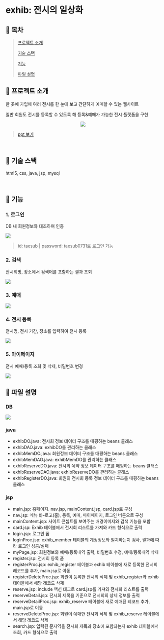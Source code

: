 # exhib: 전시의 일상화

## :art: 목차
> [프로젝트 소개](#-프로젝트-소개)
> 
> [기술 스택](#-기술-스택)
> 
> [기능](#-기능)
> 
> [파일 설명](#-파일-설명)

## 🎨 프로젝트 소개
한 곳에 가입해 여러 전시를 한 눈에 보고 간단하게 예매할 수 있는 웹사이트

일반 회원도 전시를 등록할 수 있도록 해 등록&예매가 가능한 전시 플랫폼을 구현

<p align="center">
  <img src="https://github.com/CSeJin/project-exhib/assets/127668461/cddf6df4-5369-44bc-9071-92174e6cdb73">
</p>

> [ppt 보기](https://drive.google.com/file/d/1nTTIBt5zc3khO-GGIi58pkVe4Kaqxeho/view?usp=sharing)
</br>

## 🎨 기술 스택
html5, css, java, jsp, mysql

</br>

## 🎨 기능
### 1. 로그인
DB 내 회원정보와 대조하여 인증

<img src="https://github.com/CSeJin/project-exhib/assets/127668461/9b7e82b8-5832-4efd-8775-ff2aa6038bfb">

> id: taesub | password: taesub0731로 로그인 가능
### 2. 검색
전시회명, 장소에서 검색어를 포함하는 결과 조회

<img src="https://github.com/CSeJin/project-exhib/assets/127668461/3aa1044d-46e8-4f0a-b851-fc15d12f3bc5">

### 3. 예매
<img src="https://github.com/CSeJin/project-exhib/assets/127668461/537abe84-3761-491a-80e6-b2fee3395305">

### 4. 전시 등록
전시명, 전시 기간, 장소를 입력하여 전시 등록

<img src="https://github.com/CSeJin/project-exhib/assets/127668461/d5574ff0-4614-4f46-9bd9-58e55ad9631a">

### 5. 마이페이지
전시 예매/등록 조회 및 삭제, 비밀번호 변경

<img src="https://github.com/CSeJin/project-exhib/assets/127668461/5dcd2a72-3d02-4e6e-a802-9516469e221c">


## 🎨 파일 설명
### DB
<img src="https://github.com/CSeJin/project-exhib/assets/127668461/ba37503f-e833-4d4c-86a7-52e23c3bc5bd">

### java
- exhibDO.java: 전시회 정보 데이터 구조를 매핑하는 beans 클래스
- exhibDAO.java: exhibDO를 관리하는 클래스
- exhibMemDO.java: 회원정보 데이터 구조를 매핑하는 beans 클래스
- exhibMemDAO.java: exhibMemDO를 관리하는 클래스
- exhibReserveDO.java: 전시회 예약 정보 데이터 구조를 매핑하는 beans 클래스
- exhibReserveDAO.java: exhibReserveDO를 관리하는 클래스
- exhibRegisterDO.java: 회원의 전시회 등록 정보 데이터 구조를 매핑하는 beans 클래스
### jsp
- main.jsp: 홈페이지. nav.jsp, mainContent.jsp, card.jsp로 구성
- nav.jsp: 메뉴 바-로고(홈), 등록, 예매, 마이페이지, 로그인 버튼으로 구성
- mainContent.jsp: 사이트 콘셉트를 보여주는 배경이미지와 검색 기능을 포함
- card.jsp: Exhib 테이블에서 전시회 리스트를 가져와 카드 형식으로 출력
- login.jsp: 로그인 폼
- loginProc.jsp: exhib_member 테이블의 계정정보와 일치하는지 검사, 결과에 따라 로그인 성공/실패
- myPage.jsp: 회원정보와 예매/등록내역 출력, 비밀번호 수정, 예매/등록내역 삭제
- register.jsp: 전시회 등록 폼
- registerProc.jsp: exhib_register 테이블과 exhib 테이블에 새로 등록한 전시회 레코드를 추가, main.jsp로 이동
- registerDeleteProc.jsp: 회원이 등록한 전시회 삭제 및 exhib_register와 exhib 테이블에서 해당 레코드 삭제
- reserve.jsp: include 액션 태그로 card.jsp를 가져와 전시회 리스트를 출력
- reserveDetail.jsp: 전시회 제목을 기준으로 전시회의 상세 정보를 출력
- reserveDetailProc.jsp: exhib_reserve 테이블에 새로 예매된 레코드 추가, main.jsp로 이동
- reserveDeleteProc.jsp: 회원이 예매한 전시회 삭제 및 exhib_reserve 테이블에서 해당 레코드 삭제
- search.jsp: 입력된 문자역을 전시회 제목과 장소에 포함되는지 exhib 테이블에서 조회, 카드 형식으로 출력

